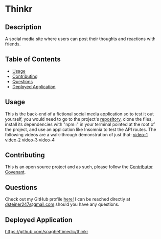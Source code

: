 # Thinkr 

## Description
A social media site where users can post their thoughts and reactions with friends.

## Table of Contents
* [Usage](#usage)
* [Contributing](#contributing)
* [Questions](#questions)
* [Deployed Application](#deployed-application)

## Usage
This is the back-end of a fictional social media application so to test it out yourself, you would need to go to the project's [repository](https://github.com/spaghettimedic/thinkr), clone the files, install its dependencies with "npm i" in your terminal pointed at the root of the project, and use an application like Insomnia to test the API routes. The following videos are a walk-through demonstration of just that:
[video-1](https://drive.google.com/file/d/1f6Rqd8QUkfYCC57oUJgOOwT2XiSvCIwX/view)
[video-2](https://drive.google.com/file/d/1J_OoGSvnMkZqAYFTxVYL7RrQLPrIoeiS/view)
[video-3](https://drive.google.com/file/d/1b7nMFZf8WtjDmnF2NjvNtbIHnYRNg69G/view)
[video-4](https://drive.google.com/file/d/1QqM4CALIHd7cXxtF7SSZ-FGmsC6htz2H/view)

## Contributing
This is an open source project and as such, please follow the [Contributor Covenant](https://www.contributor-covenant.org/).

## Questions
Check out my GitHub profile [here!](https://www.github.com/spaghettimedic) I can be reached directly at dsteiner247@gmail.com should you have any questions.

## Deployed Application
https://github.com/spaghettimedic/thinkr
